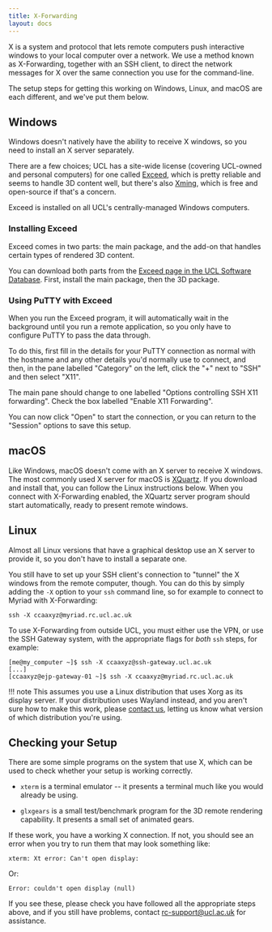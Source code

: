 ```yaml
---
title: X-Forwarding
layout: docs
---
```


X is a system and protocol that lets remote computers push interactive windows to your local computer over a network. We use a method known as X-Forwarding, together with an SSH client, to direct the network messages for X over the same connection you use for the command-line.

The setup steps for getting this working on Windows, Linux, and macOS are each different, and we've put them below.

## Windows

Windows doesn't natively have the ability to receive X windows, so you need to install an X server separately.

There are a few choices; UCL has a site-wide license (covering UCL-owned and personal computers) for one called [Exceed](https://www.opentext.co.uk/products-and-solutions/products/specialty-technologies/connectivity/exceed), which is pretty reliable and seems to handle 3D content well, but there's also [Xming](http://www.straightrunning.com/XmingNotes/), which is free and open-source if that's a concern.

Exceed is installed on all UCL's centrally-managed Windows computers.

### Installing Exceed

Exceed comes in two parts: the main package, and the add-on that handles certain types of rendered 3D content.

You can download both parts from the [Exceed page in the UCL Software Database](http://swdb.ucl.ac.uk/package/view/id/150). First, install the main package, then the 3D package.

### Using PuTTY with Exceed

When you run the Exceed program, it will automatically wait in the background until you run a remote application, so you only have to configure PuTTY to pass the data through.

To do this, first fill in the details for your PuTTY connection as normal with the hostname and any other details you'd normally use to connect, and then, in the pane labelled "Category" on the left, click the "+" next to "SSH" and then select "X11".

The main pane should change to one labelled "Options controlling SSH X11 forwarding". Check the box labelled "Enable X11 Forwarding".

You can now click "Open" to start the connection, or you can return to the "Session" options to save this setup. 

## macOS

Like Windows, macOS doesn't come with an X server to receive X windows. The most commonly used X server for macOS is [XQuartz](https://www.xquartz.org/). If you download and install that, you can follow the Linux instructions below. When you connect with X-Forwarding enabled, the XQuartz server program should start automatically, ready to present remote windows.

## Linux

Almost all Linux versions that have a graphical desktop use an X server to provide it, so you don't have to install a separate one.

You still have to set up your SSH client's connection to "tunnel" the X windows from the remote computer, though. You can do this by simply adding the `-X` option to your `ssh` command line, so for example to connect to Myriad with X-Forwarding:

```
ssh -X ccaaxyz@myriad.rc.ucl.ac.uk
```

To use X-Forwarding from outside UCL, you must either use the VPN, or use the SSH Gateway system, with the appropriate flags for *both* `ssh` steps, for example:

```
[me@my_computer ~]$ ssh -X ccaaxyz@ssh-gateway.ucl.ac.uk
[...]
[ccaaxyz@ejp-gateway-01 ~]$ ssh -X ccaaxyz@myriad.rc.ucl.ac.uk
```

!!! note
    This assumes you use a Linux distribution that uses Xorg as its display server. If your distribution uses Wayland instead, and you aren't sure how to make this work, please [contact us](Contact_Us.md), letting us know what version of which distribution you're using.

## Checking your Setup

There are some simple programs on the system that use X, which can be used to check whether your setup is working correctly.

 - `xterm` is a terminal emulator -- it presents a terminal much like you would already be using.

 - `glxgears` is a small test/benchmark program for the 3D remote rendering capability. It presents a small set of animated gears.

If these work, you have a working X connection. If not, you should see an error when you try to run them that may look something like:

```
xterm: Xt error: Can't open display:
```

Or:

```
Error: couldn't open display (null)
```

If you see these, please check you have followed all the appropriate steps above, and if you still have problems, contact <rc-support@ucl.ac.uk> for assistance.
